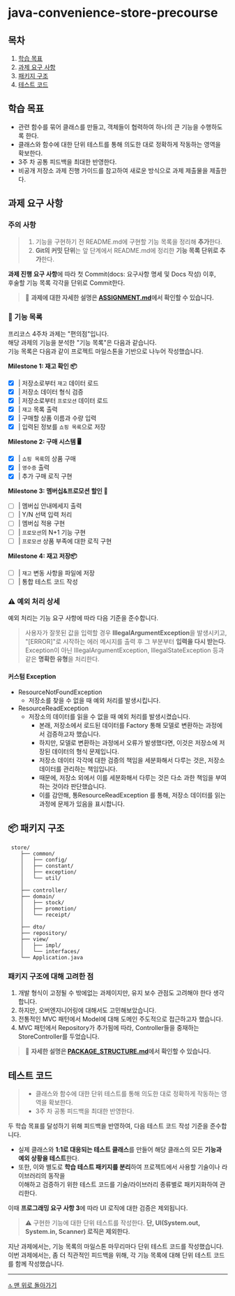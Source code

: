 # java-convenience-store-precourse

## 목차

1. [학습 목표](#학습-목표)
2. [과제 요구 사항](#과제-요구-사항)
3. [패키지 구조](#패키지-구조)
4. [테스트 코드](#테스트-코드)

## 학습 목표

- 관련 함수를 묶어 클래스를 만들고, 객체들이 협력하여 하나의 큰 기능을 수행하도록 한다.
- 클래스와 함수에 대한 단위 테스트를 통해 의도한 대로 정확하게 작동하는 영역을 확보한다.
- 3주 차 공통 피드백을 최대한 반영한다.
- 비공개 저장소 과제 진행 가이드를 참고하여 새로운 방식으로 과제 제출물을 제출한다.

## 과제 요구 사항

### 주의 사항

> 1. 기능을 구현하기 전 README.md에 구현할 기능 목록을 정리해 **추가**한다.
> 2. **Git의 커밋 단위**는 앞 단계에서 README.md에 정리한 **기능 목록 단위로 추가**한다.

**과제 진행 요구 사항**에 따라 첫 Commit(docs: 요구사항 명세 및 Docs 작성) 이후,<br>
후술할 기능 목록 각각을 단위로 Commit한다.

> 📝 **과제에 대한 자세한 설명은 [ASSIGNMENT.md](docs/ASSIGNMENT.md)에서 확인할 수 있습니다.**

### 📝 기능 목록

프리코스 4주차 과제는 "편의점"입니다.<br>
해당 과제의 기능을 분석한 "기능 목록"은 다음과 같습니다.<br>
기능 목록은 다음과 같이 프로젝트 마일스톤을 기반으로 나누어 작성했습니다.

**Milestone 1: 재고 확인 📦**

- [x] | 저장소로부터 `재고` 데이터 로드
- [x] | 저장소 데이터 형식 검증
- [x] | 저장소로부터 `프로모션` 데이터 로드
- [x] | `재고` 목록 출력
- [x] | 구매할 상품 이름과 수량 입력
- [x] | 입력된 정보를 `쇼핑 목록`으로 저장

**Milestone 2: 구매 시스템 🖥️**

- [x] | `쇼핑 목록`의 상품 구매
- [x] | `영수증` 출력
- [x] | 추가 구매 로직 구현

**Milestone 3: 멤버십&프로모션 할인 🔖**

- [ ] | 멤버십 안내메세지 출력
- [ ] | Y/N 선택 입력 처리
- [ ] | 멤버십 적용 구현
- [ ] | `프로모션`의 N+1 기능 구현
- [ ] | `프로모션` 상품 부족에 대한 로직 구현

**Milestone 4: 재고 저장📦**

- [ ] | `재고` 변동 사항을 파일에 저장
- [ ] | 통합 테스트 코드 작성

### ⚠️ 예외 처리 상세

예외 처리는 기능 요구 사항에 따라 다음 기준을 준수합니다.
> 사용자가 잘못된 값을 입력할 경우 **IllegalArgumentException**을 발생시키고,<br>
> "[ERROR]"로 시작하는 에러 메시지를 출력 후 그 부분부터 **입력을 다시 받는다.**<br>
> Exception이 아닌 IllegalArgumentException, IllegalStateException 등과 같은 **명확한 유형**을 처리한다.

#### 커스텀 Exception

- ResourceNotFoundException
    - 저장소를 찾을 수 없을 때 예외 처리를 발생시킵니다.
- ResourceReadException
    - 저장소의 데이터를 읽을 수 없을 때 예외 처리를 발생시켰습니다.
        - 본래, 저장소에서 로드된 데이터를 Factory 통해 모델로 변환하는 과정에서 검증하고자 했습니다.
        - 하지만, 모델로 변환하는 과정에서 오류가 발생했다면, 이것은 저장소에 저장된 데이터의 형식 문제입니다.
        - 저장소 데이터 각각에 대한 검증의 책임을 세분화해서 다루는 것은, 저장소 데이터를 관리하는 책임입니다.
        - 때문에, 저장소 외에서 이를 세분화해서 다루는 것은 다소 과한 책임을 부여하는 것이라 판단했습니다.
        - 이를 감안해, 통ResourceReadException 를 통해, 저장소 데이터를 읽는 과정에 문제가 있음을 표시합니다.

## 📦 패키지 구조

```
 store/
    ├── common/
    │   ├── config/
    │   ├── constant/
    │   ├── exception/
    │   └── util/
    │
    ├── controller/
    ├── domain/
    │   ├── stock/
    │   ├── promotion/
    │   └── receipt/
    │
    ├── dto/
    ├── repository/
    ├── view/
    │   ├── impl/
    │   └── interfaces/
    └── Application.java
```

### 패키지 구조에 대해 고려한 점

1. 개발 형식이 고정될 수 밖에없는 과제이지만, 유지 보수 관점도 고려해야 한다 생각합니다.
2. 하지만, 오버엔지니어링에 대해서도 고민해보았습니다.
3. 전통적인 MVC 패턴에서 Model에 대해 도메인 주도적으로 접근하고자 했습니다.
4. MVC 패턴에서 Repository가 추가됨에 따라, Controller들을 중재하는 StoreController를 두었습니다.

> 📝 **자세한 설명은 [PACKAGE_STRUCTURE.md](docs/PACKAGE_STRUCTURE.md)에서 확인할 수 있습니다.**

## 테스트 코드

> - 클래스와 함수에 대한 단위 테스트를 통해 의도한 대로 정확하게 작동하는 영역을 확보한다.
> - 3주 차 공통 피드백을 최대한 반영한다.

두 학습 목표를 달성하기 위해 피드백을 반영하여, 다음 테스트 코드 작성 기준을 준수합니다.

- 실제 클래스와 **1:1로 대응되는 테스트 클래스**를 만들어 해당 클래스의 모든 **기능과 예외 상황을 테스트**한다.<br>
- 또한, 이와 별도로 **학습 테스트 패키지를 분리**하여 프로젝트에서 사용할 기술이나 라이브러리의 동작을<br>
  이해하고 검증하기 위한 테스트 코드를 기술/라이브러리 종류별로 패키지화하여 관리한다.

이때 **프로그래밍 요구 사항 3**에 따라 UI 로직에 대한 검증은 제외됩니다.
> ⚠️ 구현한 기능에 대한 단위 테스트를 작성한다. **단, UI(System.out, System.in, Scanner) 로직은 제외한다.**

지난 과제에서는, 기능 목록의 마일스톤 마무리마다 단위 테스트 코드를 작성했습니다.<br>
이번 과제에서는, 좀 더 직관적인 피드백을 위해, 각 기능 목록에 대해 단위 테스트 코드를 함께 작성했습니다.

---
[🔝 맨 위로 돌아가기](#java-convenience-store-precourse)